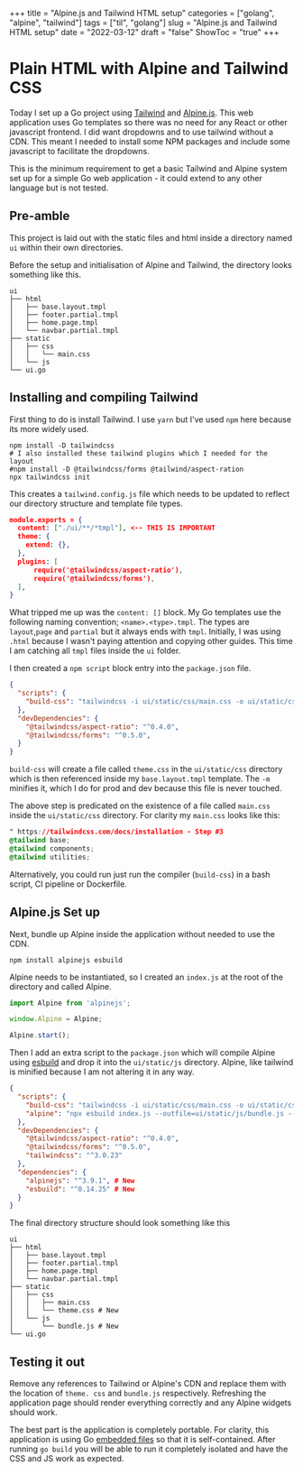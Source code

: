 +++
title = "Alpine.js and Tailwind HTML setup"
categories = ["golang", "alpine", "tailwind"]
tags = ["til", "golang"]
slug = "Alpine.js and Tailwind HTML setup"
date = "2022-03-12"
draft = "false"
ShowToc = "true"
+++

# Plain HTML with Alpine and Tailwind CSS

Today I set up a Go project using [Tailwind] and [Alpine.js]. This web application uses Go 
templates so there was no need for any React or other javascript frontend. I did want dropdowns 
and to use tailwind without a CDN. This meant I needed to install some NPM packages and include 
some javascript to facilitate the dropdowns.

This is the minimum requirement to get a basic Tailwind and Alpine system set up for a simple Go 
web application - it could extend to any other language but is not tested.

## Pre-amble

This project is laid out with the static files and html inside a directory named `ui` within 
their own directories.

Before the setup and initialisation of Alpine and Tailwind, the directory looks something like 
this. 

```shell
ui
├── html
│   ├── base.layout.tmpl
│   ├── footer.partial.tmpl
│   ├── home.page.tmpl
│   └── navbar.partial.tmpl
├── static
│   ├── css
│   │   └── main.css
│   └── js
└── ui.go
```

## Installing and compiling Tailwind

First thing to do is install Tailwind. I use `yarn` but I've used `npm` here because its more 
widely used.

```shell
npm install -D tailwindcss 
# I also installed these tailwind plugins which I needed for the layout
#npm install -D @tailwindcss/forms @tailwind/aspect-ration
npx tailwindcss init
```

This creates a `tailwind.config.js` file which needs to be updated to reflect our directory 
structure and template file types. 

```json 
module.exports = {
  content: ["./ui/**/*tmpl"], <-- THIS IS IMPORTANT
  theme: {
    extend: {},
  },
  plugins: [
      require('@tailwindcss/aspect-ratio'),
      require('@tailwindcss/forms'),
  ],
}
```

What tripped me up was the `content: []` block. My Go templates use the following naming 
convention; `<name>.<type>.tmpl`. The types are `layout`,`page` and `partial` but it always ends 
with `tmpl`. Initially, I was using `.html` because I wasn't paying attention and copying other 
guides. This time I am catching all `tmpl` files inside the `ui` folder. 

I then created a `npm script` block entry into the `package.json` file.

```json 
{
  "scripts": {
    "build-css": "tailwindcss -i ui/static/css/main.css -o ui/static/css/theme.css -m",
  },
  "devDependencies": {
    "@tailwindcss/aspect-ratio": "^0.4.0",
    "@tailwindcss/forms": "^0.5.0",
  }
}
```

`build-css` will create a file called `theme.css` in the `ui/static/css` directory which is then 
referenced inside my `base.layout.tmpl` template. The `-m` minifies it, which I do for prod and 
dev because this file is never touched.

The above step is predicated on the existence of a file called `main.css` inside the 
`ui/static/css` directory. For clarity my `main.css` looks like this:

```css
" https://tailwindcss.com/docs/installation - Step #3
@tailwind base;
@tailwind components;
@tailwind utilities;
```

Alternatively, you could run just run the compiler (`build-css`) in a bash script, CI pipeline 
or Dockerfile. 

## Alpine.js Set up

Next, bundle up Alpine inside the application without needed to use the CDN. 

```shell
npm install alpinejs esbuild
```

Alpine needs to be instantiated, so I created an `index.js` at the root of the directory and 
called Alpine.

```js
import Alpine from 'alpinejs';

window.Alpine = Alpine;

Alpine.start();
```

Then I add an extra script to the `package.json` which will compile Alpine using [esbuild](https://github.com/evanw/esbuild) and 
drop it into the `ui/static/js` directory. Alpine, like tailwind is minified because I am not 
altering it in any way.

```json
{
  "scripts": {
    "build-css": "tailwindcss -i ui/static/css/main.css -o ui/static/css/theme.css -m",
    "alpine": "npx esbuild index.js --outfile=ui/static/js/bundle.js --bundle --minify" # New
  },
  "devDependencies": {
    "@tailwindcss/aspect-ratio": "^0.4.0",
    "@tailwindcss/forms": "^0.5.0",
    "tailwindcss": "^3.0.23"
  },
  "dependencies": {
    "alpinejs": "^3.9.1", # New
    "esbuild": "^0.14.25" # New
  }
}
```

The final directory structure should look something like this

```shell
ui
├── html
│   ├── base.layout.tmpl
│   ├── footer.partial.tmpl
│   ├── home.page.tmpl
│   └── navbar.partial.tmpl
├── static
│   ├── css
│   │   ├── main.css
│   │   └── theme.css # New
│   └── js
│       └── bundle.js # New
└── ui.go

```

## Testing it out

Remove any references to Tailwind or Alpine's CDN and replace them with the location of `theme.
css` and `bundle.js` respectively. Refreshing the application page should render everything 
correctly and any Alpine widgets should work. 

The best part is the application is completely portable. For clarity, this application is using 
Go [embedded files](https://blog.carlmjohnson.net/post/2021/how-to-use-go-embed/) so that it is 
self-contained. After running `go build` you will be able to run it completely isolated and have 
the CSS and JS work as expected. 

[tailwind]: https://tailwindcss.com
[alpine.js]: https://alpinejs.dev
